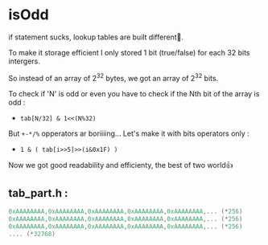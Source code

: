 # isOdd
if statement sucks, lookup tables are built different💪.

To make it storage efficient I only stored 1 bit (true/false) for each 32 bits intergers.

So instead of an array of $2^{32}$ bytes, we got an array of $2^{32}$ bits.

To check if 'N' is odd or even you have to check if the Nth bit of the array is odd :
- `tab[N/32] & 1<<(N%32)`

But `+-*/%` opperators ar boriiiing... Let's make it with bits operators only :
- `1 & ( tab[i>>5]>>(i&0x1F) )`

Now we got good readability and efficienty, the best of two world👍

## tab_part.h :
```c
0xAAAAAAAA,0xAAAAAAAA,0xAAAAAAAA,0xAAAAAAAA,0xAAAAAAAA,... (*256)
0xAAAAAAAA,0xAAAAAAAA,0xAAAAAAAA,0xAAAAAAAA,0xAAAAAAAA,... (*256)
0xAAAAAAAA,0xAAAAAAAA,0xAAAAAAAA,0xAAAAAAAA,0xAAAAAAAA,... (*256)
.... (*32768)
```
